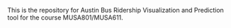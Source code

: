 This is the repository for Austin Bus Ridership Visualization and Prediction tool for the course MUSA801/MUSA611.
